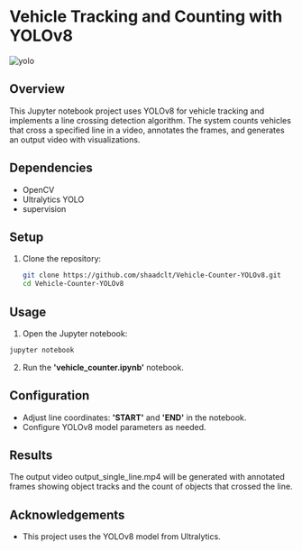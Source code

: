 # Vehicle Tracking and Counting with YOLOv8

![yolo](https://github.com/shaadclt/Vehicle-Counter-YOLOv8/assets/98437584/4d37dfee-9711-4722-9ace-a15fb3e20553)

## Overview
This Jupyter notebook project uses YOLOv8 for vehicle tracking and implements a line crossing detection algorithm. The system counts vehicles that cross a specified line in a video, annotates the frames, and generates an output video with visualizations.

## Dependencies
- OpenCV
- Ultralytics YOLO
- supervision


## Setup

1. Clone the repository:
   ```bash
   git clone https://github.com/shaadclt/Vehicle-Counter-YOLOv8.git
   cd Vehicle-Counter-YOLOv8
   ```

## Usage

1. Open the Jupyter notebook:
  ```bash
  jupyter notebook
  ```

2. Run the **'vehicle_counter.ipynb'** notebook.


## Configuration

- Adjust line coordinates: **'START'** and **'END'** in the notebook.
- Configure YOLOv8 model parameters as needed.


## Results

The output video output_single_line.mp4 will be generated with annotated frames showing object tracks and the count of objects that crossed the line.


## Acknowledgements

- This project uses the YOLOv8 model from Ultralytics.
  


